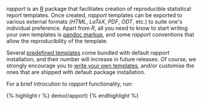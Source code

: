 _rapport_ is an [R](http://r-project.org ) package that facilitates creation of reproducible statistical report templates. Once created, _rapport_ templates can be exported to various external formats (_HTML_, _LaTeX_, _PDF_, _ODT_, etc.) to suite one's individual preference. Apart from _R_, all you need to know to start writing your own templates is [pandoc markup](http://johnmacfarlane.net/pandoc/index.html ), and some _rapport_ conventions that allow the reproducibility of the template.

Several [predefined templates](#templates ) come bundled with default _rapport_ installation, and their number will increase in future releases. Of course, we strongly encourage you to [write your own templates](#custom), and/or customise the ones that are shipped with default package installation.

For a brief introcution to _rapport_ functionality, run:

{% highlight r %}
demo(rapport)
{% endhighlight %}
